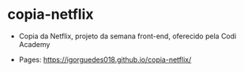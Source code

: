 # copia-netflix

- Copia da Netflix, projeto da semana front-end, oferecido pela Codi Academy

- Pages: https://igorguedes018.github.io/copia-netflix/
